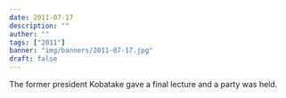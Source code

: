 ```yaml
---
date: 2011-07-17
description: ""
auther: ""
tags: ["2011"]
banner: "img/banners/2011-07-17.jpg"
draft: false
---
```

The former president Kobatake gave a final lecture and a party was held.
<!--more-->
